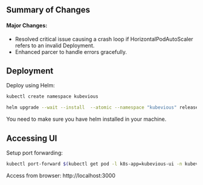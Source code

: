 ## Summary of Changes

#### Major Changes:

* Resolved critical issue causing a crash loop if HorizontalPodAutoScaler refers to an invalid Deployment.
* Enhanced parcer to handle errors gracefully.

## Deployment
Deploy using Helm:
```sh
kubectl create namespace kubevious

helm upgrade --wait --install  --atomic --namespace "kubevious" release_name ./helm
```
You need to make sure you have helm installed in your machine.


## Accessing UI
Setup port forwarding:
```sh
kubectl port-forward $(kubectl get pod -l k8s-app=kubevious-ui -n kubevious -o jsonpath="{.items[0].metadata.name}") 3000:3000 -n kubevious
```
Access from browser: http://localhost:3000

